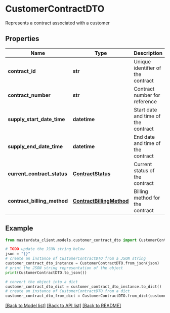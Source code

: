 # CustomerContractDTO

Represents a contract associated with a customer

## Properties

Name | Type | Description | Notes
------------ | ------------- | ------------- | -------------
**contract_id** | **str** | Unique identifier of the contract | [optional] 
**contract_number** | **str** | Contract number for reference | [optional] 
**supply_start_date_time** | **datetime** | Start date and time of the contract | [optional] 
**supply_end_date_time** | **datetime** | End date and time of the contract | [optional] 
**current_contract_status** | [**ContractStatus**](ContractStatus.md) | Current status of the contract | [optional] 
**contract_billing_method** | [**ContractBillingMethod**](ContractBillingMethod.md) | Billing method for the contract | [optional] 

## Example

```python
from masterdata_client.models.customer_contract_dto import CustomerContractDTO

# TODO update the JSON string below
json = "{}"
# create an instance of CustomerContractDTO from a JSON string
customer_contract_dto_instance = CustomerContractDTO.from_json(json)
# print the JSON string representation of the object
print(CustomerContractDTO.to_json())

# convert the object into a dict
customer_contract_dto_dict = customer_contract_dto_instance.to_dict()
# create an instance of CustomerContractDTO from a dict
customer_contract_dto_from_dict = CustomerContractDTO.from_dict(customer_contract_dto_dict)
```
[[Back to Model list]](../README.md#documentation-for-models) [[Back to API list]](../README.md#documentation-for-api-endpoints) [[Back to README]](../README.md)


